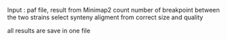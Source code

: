 Input : paf file, result from Minimap2
count number of breakpoint between the two strains 
select synteny aligment from correct size and quality

all results are save in one file 
